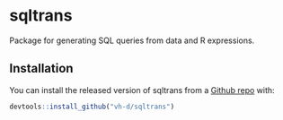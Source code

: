 # sqltrans

Package for generating SQL queries from data and R expressions.

## Installation

You can install the released version of sqltrans from a [Github repo](https://github.com/vh-d/sqltrans) with:

``` r
devtools::install_github("vh-d/sqltrans")
```

